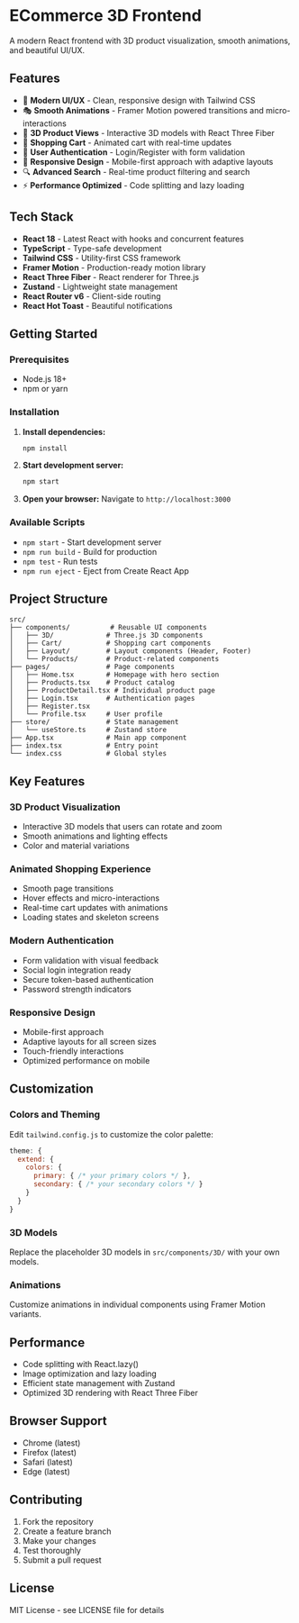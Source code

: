 # ECommerce 3D Frontend

A modern React frontend with 3D product visualization, smooth animations, and beautiful UI/UX.

## Features

- 🎨 **Modern UI/UX** - Clean, responsive design with Tailwind CSS
- 🎭 **Smooth Animations** - Framer Motion powered transitions and micro-interactions
- 🎯 **3D Product Views** - Interactive 3D models with React Three Fiber
- 🛒 **Shopping Cart** - Animated cart with real-time updates
- 👤 **User Authentication** - Login/Register with form validation
- 📱 **Responsive Design** - Mobile-first approach with adaptive layouts
- 🔍 **Advanced Search** - Real-time product filtering and search
- ⚡ **Performance Optimized** - Code splitting and lazy loading

## Tech Stack

- **React 18** - Latest React with hooks and concurrent features
- **TypeScript** - Type-safe development
- **Tailwind CSS** - Utility-first CSS framework
- **Framer Motion** - Production-ready motion library
- **React Three Fiber** - React renderer for Three.js
- **Zustand** - Lightweight state management
- **React Router v6** - Client-side routing
- **React Hot Toast** - Beautiful notifications

## Getting Started

### Prerequisites

- Node.js 18+ 
- npm or yarn

### Installation

1. **Install dependencies:**
   ```bash
   npm install
   ```

2. **Start development server:**
   ```bash
   npm start
   ```

3. **Open your browser:**
   Navigate to `http://localhost:3000`

### Available Scripts

- `npm start` - Start development server
- `npm run build` - Build for production
- `npm test` - Run tests
- `npm run eject` - Eject from Create React App

## Project Structure

```
src/
├── components/          # Reusable UI components
│   ├── 3D/             # Three.js 3D components
│   ├── Cart/           # Shopping cart components
│   ├── Layout/         # Layout components (Header, Footer)
│   └── Products/       # Product-related components
├── pages/              # Page components
│   ├── Home.tsx        # Homepage with hero section
│   ├── Products.tsx    # Product catalog
│   ├── ProductDetail.tsx # Individual product page
│   ├── Login.tsx       # Authentication pages
│   ├── Register.tsx    
│   └── Profile.tsx     # User profile
├── store/              # State management
│   └── useStore.ts     # Zustand store
├── App.tsx             # Main app component
├── index.tsx           # Entry point
└── index.css           # Global styles
```

## Key Features

### 3D Product Visualization
- Interactive 3D models that users can rotate and zoom
- Smooth animations and lighting effects
- Color and material variations

### Animated Shopping Experience
- Smooth page transitions
- Hover effects and micro-interactions
- Real-time cart updates with animations
- Loading states and skeleton screens

### Modern Authentication
- Form validation with visual feedback
- Social login integration ready
- Secure token-based authentication
- Password strength indicators

### Responsive Design
- Mobile-first approach
- Adaptive layouts for all screen sizes
- Touch-friendly interactions
- Optimized performance on mobile

## Customization

### Colors and Theming
Edit `tailwind.config.js` to customize the color palette:

```javascript
theme: {
  extend: {
    colors: {
      primary: { /* your primary colors */ },
      secondary: { /* your secondary colors */ }
    }
  }
}
```

### 3D Models
Replace the placeholder 3D models in `src/components/3D/` with your own models.

### Animations
Customize animations in individual components using Framer Motion variants.

## Performance

- Code splitting with React.lazy()
- Image optimization and lazy loading
- Efficient state management with Zustand
- Optimized 3D rendering with React Three Fiber

## Browser Support

- Chrome (latest)
- Firefox (latest)
- Safari (latest)
- Edge (latest)

## Contributing

1. Fork the repository
2. Create a feature branch
3. Make your changes
4. Test thoroughly
5. Submit a pull request

## License

MIT License - see LICENSE file for details
